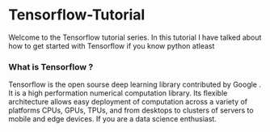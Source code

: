 # Tensorflow-Tutorial
Welcome to the Tensorflow tutorial series. In this tutorial I have talked about how to get started with Tensorflow if you know python atleast
### What is Tensorflow ?
Tensorflow is the open sourse deep learning library contributed by Google . It is a high performation numerical computation library. Its flexible architecture allows easy deployment of computation across a variety of platforms CPUs, GPUs, TPUs, and from desktops to clusters of servers to mobile and edge devices. If you are a data science enthusiast.
